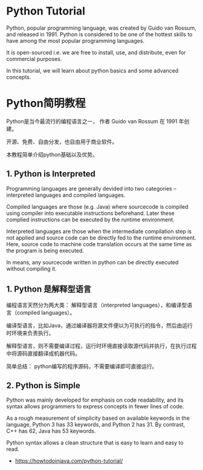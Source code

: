 # Python Tutorial

Python, popular programming language, was created by Guido van Rossum, and released in 1991. Python is considered to be one of the hottest skills to have among the most popular programming languages.

It is open-sourced i.e. we are free to install, use, and distribute, even for commercial purposes.

In this tutorial, we will learn about python basics and some advanced concepts.

# Python简明教程

Python是当今最流行的编程语言之一， 作者 Guido van Rossum 在 1991 年创建。

开源、免费、自由分发，也自由用于商业软件。

本教程简单介绍python基础以及优势。

## 1. Python is Interpreted

Programming languages are generally devided into two categories – interpreted languages and compiled languages.

Compiled languages are those (e.g. Java) where sourcecode is compiled using compiler into executable instructions beforehand. Later these complied instructions can be executed by the runtime environment.

Interpreted languages are those when the intermediate compilation step is not applied and source code can be directly fed to the runtime environment. Here, source code to machine code translation occurs at the same time as the program is being executed.

In means, any sourcecode written in python can be directly executed without compiling it.



## 1. Python 是解释型语言

编程语言天然分为两大类： 解释型语言（interpreted languages），和编译型语言（compiled languages）。

编译型语言，比如Java，通过编译器将源文件便以为可执行的指令，然后由运行时环境来负责执行。

解释型语言，则不需要编译过程，运行时环境直接读取源代码并执行，在执行过程中将源码直接翻译成机器代码。

简单总结： python编写的程序源码，不需要编译即可直接运行。

## 2. Python is Simple

Python was mainly developed for emphasis on code readability, and its syntax allows programmers to express concepts in fewer lines of code.

As a rough measurement of simplicity based on available keywords in the language, Python 3 has 33 keywords, and Python 2 has 31. By contrast, C++ has 62, Java has 53 keywords.

Python syntax allows a clean structure that is easy to learn and easy to read.



- https://howtodoinjava.com/python-tutorial/
